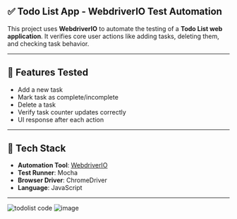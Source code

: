 ## ✅ Todo List App - WebdriverIO Test Automation

This project uses **WebdriverIO** to automate the testing of a **Todo List web application**. It verifies core user actions like adding tasks, deleting them, and checking task behavior.

---

## 🧪 Features Tested

- Add a new task
- Mark task as complete/incomplete
- Delete a task
- Verify task counter updates correctly
- UI response after each action

---

## 🚀 Tech Stack

- **Automation Tool**: [WebdriverIO](https://webdriver.io/)
- **Test Runner**: Mocha
- **Browser Driver**: ChromeDriver
- **Language**: JavaScript






---
![todolist code](https://github.com/user-attachments/assets/afaae94f-bce9-4591-b3ce-6fca693f33c9)
![image](https://github.com/user-attachments/assets/0a0d3343-4b28-44d8-9e5f-bf9c46853823)





